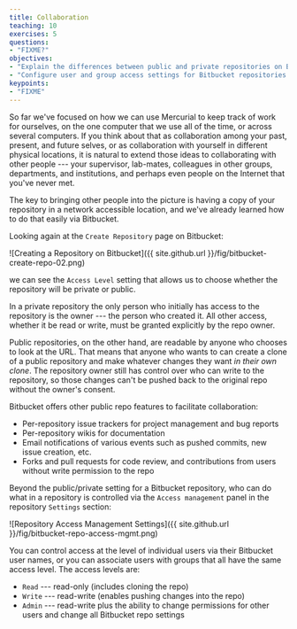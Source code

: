 ```yaml
---
title: Collaboration
teaching: 10
exercises: 5
questions:
- "FIXME?"
objectives:
- "Explain the differences between public and private repositories on Bitbucket."
- "Configure user and group access settings for Bitbucket repositories."
keypoints:
- "FIXME"
---
```


So far we've focused on how we can use Mercurial to keep track of work for ourselves,
on the one computer that we use all of the time,
or across several computers.
If you think about that as collaboration among your past,
present,
and future selves,
or as collaboration with yourself in different physical locations,
it is natural to extend those ideas to collaborating with other people --- your supervisor,
lab-mates,
colleagues in other groups,
departments,
and institutions,
and perhaps even people on the Internet that you've never met.

The key to bringing other people into the picture is having a copy of your repository in a network accessible location,
and we've already learned how to do that easily via Bitbucket.

Looking again at the `Create Repository` page on Bitbucket:

![Creating a Repository on Bitbucket]({{ site.github.url }}/fig/bitbucket-create-repo-02.png)

we can see the `Access Level` setting that allows us to choose whether the repository will be private or public.

In a private repository the only person who initially has access to the repository is the owner --- the person who created it.
All other access,
whether it be read or write,
must be granted explicitly by the repo owner.

Public repositories,
on the other hand,
are readable by anyone who chooses to look at the URL.
That means that anyone who wants to can create a clone of a public repository and make whatever changes they want *in their own clone*.
The repository owner still has control over who can write to the repository,
so those changes can't be pushed back to the original repo without the owner's consent.

Bitbucket offers other public repo features to facilitate collaboration:

* Per-repository issue trackers for project management and bug reports
* Per-repository wikis for documentation
* Email notifications of various events such as pushed commits,
new issue creation,
etc.
* Forks and pull requests for code review,
and contributions from users without write permission to the repo

Beyond the public/private setting for a Bitbucket repository,
who can do what in a repository is controlled via the `Access management` panel in the repository `Settings` section:

![Repository Access Management Settings]({{ site.github.url }}/fig/bitbucket-repo-access-mgmt.png)

You can control access at the level of individual users via their Bitbucket user names,
or you can associate users with groups that all have the same access level.
The access levels are:

* `Read` --- read-only (includes cloning the repo)
* `Write` --- read-write (enables pushing changes into the repo)
* `Admin` --- read-write plus the ability to change permissions for other users and change all Bitbucket repo settings
